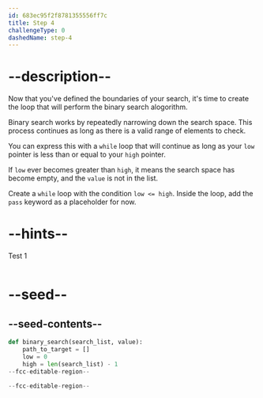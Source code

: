 ```yaml
---
id: 683ec95f2f8781355556ff7c
title: Step 4
challengeType: 0
dashedName: step-4
---
```


# --description--

Now that you've defined the boundaries of your search, it's time to create the loop that will perform the binary search alogorithm.

Binary search works by repeatedly narrowing down the search space. This process continues as long as there is a valid range of elements to check.

You can express this with a `while` loop that will continue as long as your `low` pointer is less than or equal to your `high` pointer.

If `low` ever becomes greater than `high`, it means the search space has become empty, and the `value` is not in the list.

Create a `while` loop with the condition `low <= high`. Inside the loop, add the `pass` keyword as a placeholder for now.

# --hints--

Test 1

```js

```

# --seed--

## --seed-contents--

```py
def binary_search(search_list, value):
    path_to_target = []
    low = 0
    high = len(search_list) - 1
--fcc-editable-region--
    
--fcc-editable-region--
```

